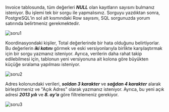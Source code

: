 Invoice tablosunda, tüm değerleri ***NULL*** olan kayıtların sayısını bulmanız isteniyor. Bu işlemi tek bir sorgu ile yapmalısınız. Sorguyu yazdıktan sonra, PostgreSQL’in sol alt kısmındaki Row sayısını, SQL sorgunuzda yorum satırında belirtmeniz gerekmektedir.


![soru1](https://github.com/user-attachments/assets/75940a35-a89b-4642-b613-0277d3dfb2c6)


Koordinasyondaki kişiler, Total değerlerinde bir hata olduğunu belirtiyorlar. Bu değerlerin ***iki katını*** görmek ve eski versiyonlarıyla birlikte karşılaştırmak için bir sorgu yazmanız isteniyor. Ayrıca, verilerin daha rahat takip edilebilmesi için, tablonun yeni versiyonuna ait kolona göre büyükten küçüğe sıralama yapılması isteniyor.


![soru2](https://github.com/user-attachments/assets/242bb8de-4466-408a-9576-bf4566df9708)


Adres kolonundaki verileri, ***soldan 3 karakter*** ve ***sağdan 4 karakter*** alarak birleştirmeniz ve "Açık Adres" olarak yazmanız isteniyor. Ayrıca, bu yeni açık adresi ***2013 yılı*** ve ***8. ay’a*** göre filtrelemeniz gerekiyor.


![soru3](https://github.com/user-attachments/assets/554a9ee7-bd3f-4e36-8c40-400a4aa2071e)
